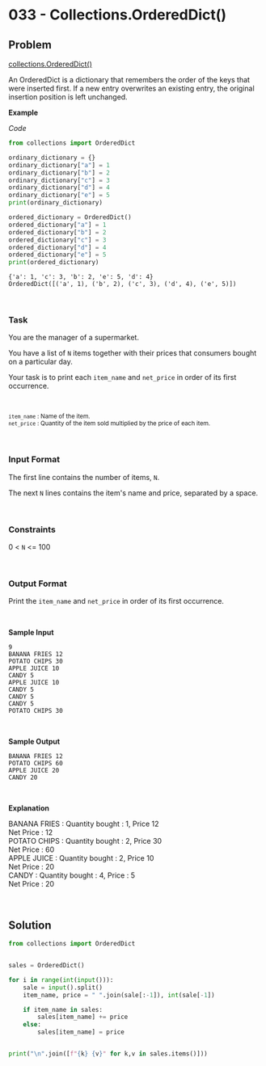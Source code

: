 # 033 - Collections.OrderedDict()


## Problem

[collections.OrderedDict()](https://docs.python.org/2/library/collections.html#ordereddict-objects)


An OrderedDict is a dictionary that remembers the order of the keys that were inserted first. If a new entry overwrites an existing entry, the original insertion position is left unchanged.


**Example**

*Code*

```python
from collections import OrderedDict

ordinary_dictionary = {}
ordinary_dictionary["a"] = 1
ordinary_dictionary["b"] = 2
ordinary_dictionary["c"] = 3
ordinary_dictionary["d"] = 4
ordinary_dictionary["e"] = 5
print(ordinary_dictionary)

ordered_dictionary = OrderedDict()
ordered_dictionary["a"] = 1
ordered_dictionary["b"] = 2
ordered_dictionary["c"] = 3
ordered_dictionary["d"] = 4
ordered_dictionary["e"] = 5
print(ordered_dictionary)
```


```
{'a': 1, 'c': 3, 'b': 2, 'e': 5, 'd': 4}
OrderedDict([('a', 1), ('b', 2), ('c', 3), ('d', 4), ('e', 5)])
```



<br>


### Task


You are the manager of a supermarket.

You have a list of `N` items together with their prices that consumers bought on a particular day.

Your task is to print each `item_name` and `net_price` in order of its first occurrence.


<br>

<sub>`item_name` : Name of the item.</sub> <br>
<sub>`net_price` : Quantity of the item sold multiplied by the price of each item.</sub>


<br>

### Input Format

The first line contains the number of items, `N`.

The next `N` lines contains the item's name and price, separated by a space.


<br>

### Constraints


0 < `N` <= 100



<br>



### Output Format

Print the `item_name` and `net_price` in order of its first occurrence.

<br>



**Sample Input**



```
9
BANANA FRIES 12
POTATO CHIPS 30
APPLE JUICE 10
CANDY 5
APPLE JUICE 10
CANDY 5
CANDY 5
CANDY 5
POTATO CHIPS 30
```

<br>


**Sample Output**



```
BANANA FRIES 12
POTATO CHIPS 60
APPLE JUICE 20
CANDY 20
```



<br>

**Explanation**


BANANA FRIES : Quantity bought : 1, Price 12 <br>
Net Price : 12 <br>
POTATO CHIPS : Quantity bought : 2, Price 30 <br>
Net Price : 60  <br>
APPLE JUICE : Quantity bought : 2, Price 10 <br>
Net Price : 20 <br>
CANDY : Quantity bought : 4, Price : 5 <br>
Net Price : 20

<br>


## Solution

```python
from collections import OrderedDict


sales = OrderedDict()

for i in range(int(input())):
    sale = input().split()
    item_name, price = " ".join(sale[:-1]), int(sale[-1])

    if item_name in sales:
        sales[item_name] += price
    else:
        sales[item_name] = price


print("\n".join([f"{k} {v}" for k,v in sales.items()]))
```

